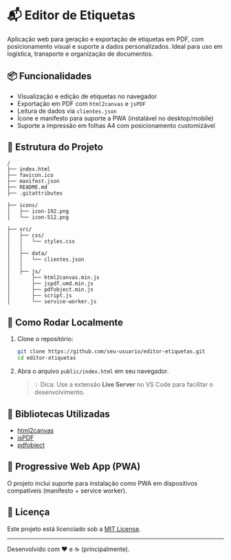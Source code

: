 # 📬 Editor de Etiquetas

Aplicação web para geração e exportação de etiquetas em PDF, com posicionamento visual e suporte a dados personalizados. Ideal para uso em logística, transporte e organização de documentos.

## 📦 Funcionalidades

- Visualização e edição de etiquetas no navegador
- Exportação em PDF com `html2canvas` e `jsPDF`
- Leitura de dados via `clientes.json`
- Ícone e manifesto para suporte a PWA (instalável no desktop/mobile)
- Suporte a impressão em folhas A4 com posicionamento customizável

## 📁 Estrutura do Projeto

```
/
├── index.html
├── favicon.ico
├── manifest.json
├── README.md
├── .gitattributes

├── icons/
│   ├── icon-192.png
│   └── icon-512.png

├── src/
│   ├── css/
│   │   └── styles.css
│   │
│   ├── data/
│   │   └── clientes.json
│   │
│   ├── js/
│       ├── html2canvas.min.js
│       ├── jspdf.umd.min.js
│       ├── pdfobject.min.js
│       ├── script.js
│       └── service-worker.js
```

## 🚀 Como Rodar Localmente

1. Clone o repositório:
   ```bash
   git clone https://github.com/seu-usuario/editor-etiquetas.git
   cd editor-etiquetas
   ```

2. Abra o arquivo `public/index.html` em seu navegador.

   > 💡 Dica: Use a extensão **Live Server** no VS Code para facilitar o desenvolvimento.

## 🔗 Bibliotecas Utilizadas

- [html2canvas](https://html2canvas.hertzen.com/)
- [jsPDF](https://github.com/parallax/jsPDF)
- [pdfobject](https://pdfobject.com/)

## 📱 Progressive Web App (PWA)

O projeto inclui suporte para instalação como PWA em dispositivos compatíveis (manifesto + service worker).

## 📄 Licença

Este projeto está licenciado sob a [MIT License](LICENSE).

---

Desenvolvido com ❤️ e ☕ (principalmente).
